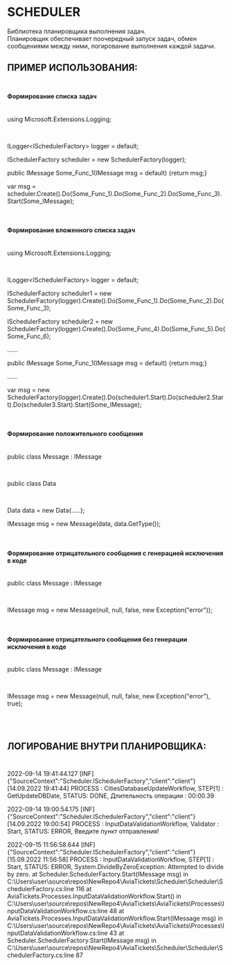 # SCHEDULER
Библиотека планировщика выполнения задач.<br>
Планировщик обеспечивает поочередный запуск задач, обмен сообщениями между ними, логирование выполнения каждой задачи.<br>
 
## ПРИМЕР ИСПОЛЬЗОВАНИЯ:<br><br> 

#### Формирование списка задач<br><br>

<p>using Microsoft.Extensions.Logging;</p><br>

<p>ILogger&lt;ISchedulerFactory> logger = default;</p>
<p>ISchedulerFactory scheduler = new SchedulerFactory(logger);</p>
<p>public IMessage Some_Func_1(IMessage msg = default) {return msg;}</p>
<p>var msg = scheduler.Create().Do(Some_Func_1).Do(Some_Func_2).Do(Some_Func_3).Start(Some_IMessage);</p><br>

#### Формирование вложенного списка задач<br><br>

<p>using Microsoft.Extensions.Logging;</p><br>

<p>ILogger&lt;ISchedulerFactory> logger = default;</p>
<p>ISchedulerFactory scheduler1 = new SchedulerFactory(logger).Create().Do(Some_Func_1).Do(Some_Func_2).Do(Some_Func_3);</p>
<p>ISchedulerFactory scheduler2 = new SchedulerFactory(logger).Create().Do(Some_Func_4).Do(Some_Func_5).Do(Some_Func_6);</p>
<p>......</p>				  
<p>public IMessage Some_Func_1(IMessage msg = default) {return msg;}</p>
<p>......</p>	
<p>var msg = new SchedulerFactory(logger).Create().Do(scheduler1.Start).Do(scheduler2.Start).Do(scheduler3.Start).Start(Some_IMessage);</p><br>

#### Формирование положительного сообщения<br><br>

<p>public class Message : IMessage</p><br>
<p>public class Data</p><br>

<p>Data data = new Data{.....};</p>
<p>IMessage msg = new Message(data, data.GetType());</p><br>

#### Формирование отрицательного сообщения с генерацией исключения в коде<br><br>

<p>public class Message : IMessage</p><br>
<p>IMessage msg = new Message(null, null, false, new Exception("error"));</p><br>

#### Формирование отрицательного сообщения без генерации исключения в коде<br><br>

<p>public class Message : IMessage</p><br>
<p>IMessage msg = new Message(null, null, false, new Exception("error"), true);</p><br><br>

## ЛОГИРОВАНИЕ ВНУТРИ ПЛАНИРОВЩИКА:<br><br>

2022-09-14 19:41:44.127 [INF] {"SourceContext":"Scheduler.ISchedulerFactory","client":"client"} [14.09.2022 19:41:44] PROCESS : CitiesDatabaseUpdateWorkflow, STEP[1] : GetUpdateDBDate, STATUS: DONE, Длительность операции : 00:00.39 

2022-09-14 19:00:54.175 [INF] {"SourceContext":"Scheduler.ISchedulerFactory","client":"client"} [14.09.2022 19:00:54] PROCESS : InputDataValidationWorkflow, Validator : Start, STATUS: ERROR, Введите пункт отправления! 

2022-09-15 11:56:58.644 [INF] {"SourceContext":"Scheduler.ISchedulerFactory","client":"client"} [15.09.2022 11:56:58] PROCESS : InputDataValidationWorkflow, STEP[1] : Start, STATUS: ERROR, System.DivideByZeroException: Attempted to divide by zero.
   at Scheduler.SchedulerFactory.Start(IMessage msg) in C:\Users\user\source\repos\NewRepo4\AviaTickets\Scheduler\Scheduler\SchedulerFactory.cs:line 116
   at AviaTickets.Processes.InputDataValidationWorkflow.Start() in C:\Users\user\source\repos\NewRepo4\AviaTickets\AviaTickets\Processes\InputDataValidationWorkflow.cs:line 48
   at AviaTickets.Processes.InputDataValidationWorkflow.Start(IMessage msg) in C:\Users\user\source\repos\NewRepo4\AviaTickets\AviaTickets\Processes\InputDataValidationWorkflow.cs:line 43
   at Scheduler.SchedulerFactory.Start(IMessage msg) in C:\Users\user\source\repos\NewRepo4\AviaTickets\Scheduler\Scheduler\SchedulerFactory.cs:line 87 







        



